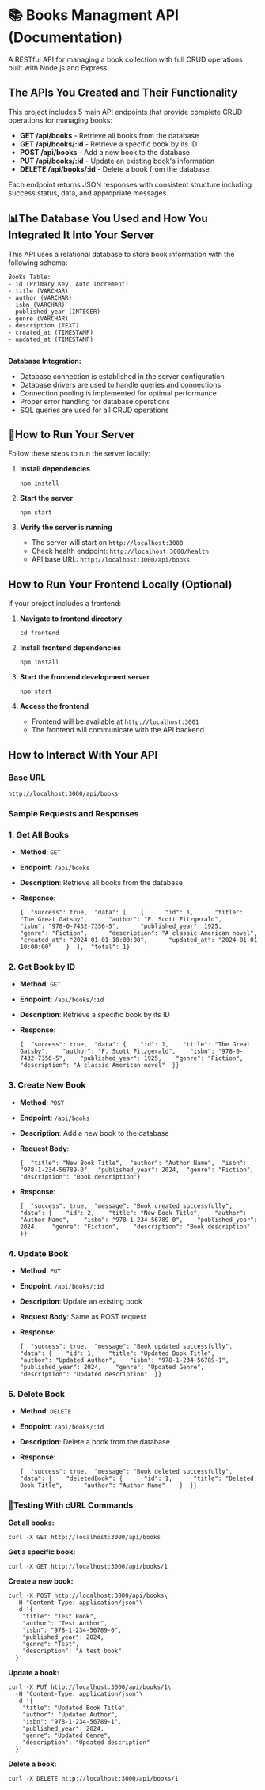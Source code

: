📚 Books Managment API (Documentation)
=========

A RESTful API for managing a book collection with full CRUD operations built with Node.js and Express.

The APIs You Created and Their Functionality
--------------------------------------------

This project includes 5 main API endpoints that provide complete CRUD operations for managing books:

-   **GET /api/books** - Retrieve all books from the database
-   **GET /api/books/:id** - Retrieve a specific book by its ID
-   **POST /api/books** - Add a new book to the database
-   **PUT /api/books/:id** - Update an existing book's information
-   **DELETE /api/books/:id** - Delete a book from the database

Each endpoint returns JSON responses with consistent structure including success status, data, and appropriate messages.

📊The Database You Used and How You Integrated It Into Your Server
----------------------------------------------------------------

This API uses a relational database to store book information with the following schema:

```
Books Table:
- id (Primary Key, Auto Increment)
- title (VARCHAR)
- author (VARCHAR)
- isbn (VARCHAR)
- published_year (INTEGER)
- genre (VARCHAR)
- description (TEXT)
- created_at (TIMESTAMP)
- updated_at (TIMESTAMP)


```

**Database Integration:**

-   Database connection is established in the server configuration
-   Database drivers are used to handle queries and connections
-   Connection pooling is implemented for optimal performance
-   Proper error handling for database operations
-   SQL queries are used for all CRUD operations

🚀How to Run Your Server
----------------------

Follow these steps to run the server locally:

1.  **Install dependencies**

    ```
    npm install

    ```

2.  **Start the server**

    ```
    npm start

    ```

3.  **Verify the server is running**

    -   The server will start on `http://localhost:3000`
    -   Check health endpoint: `http://localhost:3000/health`
    -   API base URL: `http://localhost:3000/api/books`

How to Run Your Frontend Locally (Optional)
-------------------------------------------

If your project includes a frontend:

1.  **Navigate to frontend directory**

    ```
    cd frontend

    ```

2.  **Install frontend dependencies**

    ```
    npm install

    ```

3.  **Start the frontend development server**

    ```
    npm start

    ```

4.  **Access the frontend**

    -   Frontend will be available at `http://localhost:3001`
    -   The frontend will communicate with the API backend

How to Interact With Your API
-----------------------------

### Base URL

```
http://localhost:3000/api/books

```

### Sample Requests and Responses

### 1\. Get All Books

-   **Method**: `GET`
-   **Endpoint**: `/api/books`
-   **Description**: Retrieve all books from the database
-   **Response**:

    ```
    {  "success": true,  "data": [    {      "id": 1,      "title": "The Great Gatsby",      "author": "F. Scott Fitzgerald",      "isbn": "978-0-7432-7356-5",      "published_year": 1925,      "genre": "Fiction",      "description": "A classic American novel",      "created_at": "2024-01-01 10:00:00",      "updated_at": "2024-01-01 10:00:00"    }  ],  "total": 1}

    ```

### 2\. Get Book by ID

-   **Method**: `GET`
-   **Endpoint**: `/api/books/:id`
-   **Description**: Retrieve a specific book by its ID
-   **Response**:

    ```
    {  "success": true,  "data": {    "id": 1,    "title": "The Great Gatsby",    "author": "F. Scott Fitzgerald",    "isbn": "978-0-7432-7356-5",    "published_year": 1925,    "genre": "Fiction",    "description": "A classic American novel"  }}

    ```

### 3\. Create New Book

-   **Method**: `POST`
-   **Endpoint**: `/api/books`
-   **Description**: Add a new book to the database
-   **Request Body**:

    ```
    {  "title": "New Book Title",  "author": "Author Name",  "isbn": "978-1-234-56789-0",  "published_year": 2024,  "genre": "Fiction",  "description": "Book description"}

    ```

-   **Response**:

    ```
    {  "success": true,  "message": "Book created successfully",  "data": {    "id": 2,    "title": "New Book Title",    "author": "Author Name",    "isbn": "978-1-234-56789-0",    "published_year": 2024,    "genre": "Fiction",    "description": "Book description"  }}

    ```

### 4\. Update Book

-   **Method**: `PUT`
-   **Endpoint**: `/api/books/:id`
-   **Description**: Update an existing book
-   **Request Body**: Same as POST request
-   **Response**:

    ```
    {  "success": true,  "message": "Book updated successfully",  "data": {    "id": 1,    "title": "Updated Book Title",    "author": "Updated Author",    "isbn": "978-1-234-56789-1",    "published_year": 2024,    "genre": "Updated Genre",    "description": "Updated description"  }}

    ```

### 5\. Delete Book

-   **Method**: `DELETE`
-   **Endpoint**: `/api/books/:id`
-   **Description**: Delete a book from the database
-   **Response**:

    ```
    {  "success": true,  "message": "Book deleted successfully",  "data": {    "deletedBook": {      "id": 1,      "title": "Deleted Book Title",      "author": "Author Name"    }  }}

    ```

### 🧪Testing With cURL Commands

**Get all books:**

```
curl -X GET http://localhost:3000/api/books

```

**Get a specific book:**

```
curl -X GET http://localhost:3000/api/books/1

```

**Create a new book:**

```
curl -X POST http://localhost:3000/api/books\
  -H "Content-Type: application/json"\
  -d '{
    "title": "Test Book",
    "author": "Test Author",
    "isbn": "978-1-234-56789-0",
    "published_year": 2024,
    "genre": "Test",
    "description": "A test book"
  }'

```

**Update a book:**

```
curl -X PUT http://localhost:3000/api/books/1\
  -H "Content-Type: application/json"\
  -d '{
    "title": "Updated Book Title",
    "author": "Updated Author",
    "isbn": "978-1-234-56789-1",
    "published_year": 2024,
    "genre": "Updated Genre",
    "description": "Updated description"
  }'

```

**Delete a book:**

```
curl -X DELETE http://localhost:3000/api/books/1

```

